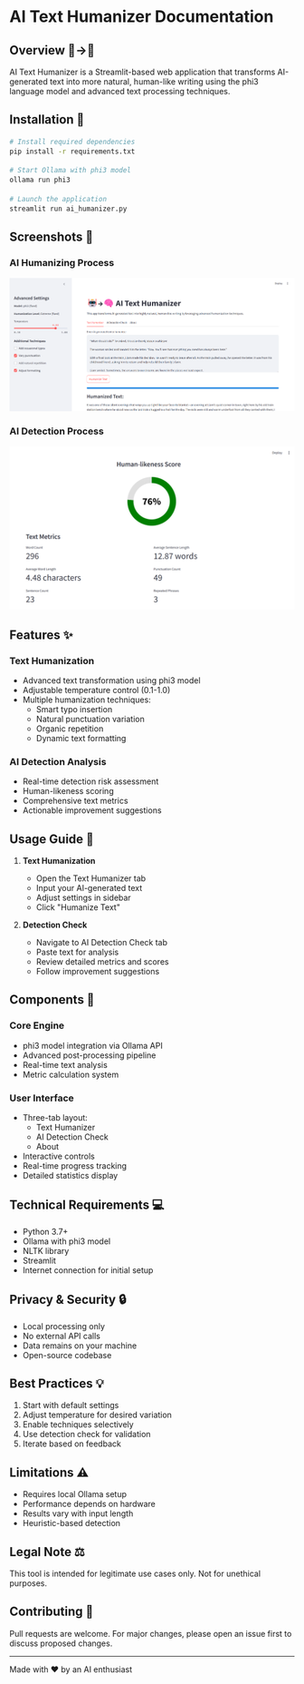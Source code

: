 # AI Text Humanizer Documentation

## Overview 🤖→🧠
AI Text Humanizer is a Streamlit-based web application that transforms AI-generated text into more natural, human-like writing using the phi3 language model and advanced text processing techniques.

## Installation 🚀

```sh
# Install required dependencies
pip install -r requirements.txt

# Start Ollama with phi3 model
ollama run phi3

# Launch the application
streamlit run ai_humanizer.py
```

## Screenshots 📸

### AI Humanizing Process
![AI Humanizing Process](screenshots/image.png)

### AI Detection Process
![AI Detection Process](screenshots/image1.png)

## Features ✨

### Text Humanization
- Advanced text transformation using phi3 model
- Adjustable temperature control (0.1-1.0)
- Multiple humanization techniques:
  - Smart typo insertion
  - Natural punctuation variation
  - Organic repetition
  - Dynamic text formatting

### AI Detection Analysis
- Real-time detection risk assessment
- Human-likeness scoring
- Comprehensive text metrics
- Actionable improvement suggestions

## Usage Guide 📖

1. **Text Humanization**
   - Open the Text Humanizer tab
   - Input your AI-generated text
   - Adjust settings in sidebar
   - Click "Humanize Text"

2. **Detection Check**
   - Navigate to AI Detection Check tab
   - Paste text for analysis
   - Review detailed metrics and scores
   - Follow improvement suggestions

## Components 🔧

### Core Engine
- phi3 model integration via Ollama API
- Advanced post-processing pipeline
- Real-time text analysis
- Metric calculation system

### User Interface
- Three-tab layout:
  - Text Humanizer
  - AI Detection Check
  - About
- Interactive controls
- Real-time progress tracking
- Detailed statistics display

## Technical Requirements 💻

- Python 3.7+
- Ollama with phi3 model
- NLTK library
- Streamlit
- Internet connection for initial setup

## Privacy & Security 🔒

- Local processing only
- No external API calls
- Data remains on your machine
- Open-source codebase

## Best Practices 💡

1. Start with default settings
2. Adjust temperature for desired variation
3. Enable techniques selectively
4. Use detection check for validation
5. Iterate based on feedback

## Limitations ⚠️

- Requires local Ollama setup
- Performance depends on hardware
- Results vary with input length
- Heuristic-based detection

## Legal Note ⚖️

This tool is intended for legitimate use cases only. Not for unethical purposes.

## Contributing 🤝

Pull requests are welcome. For major changes, please open an issue first to discuss proposed changes.

---

Made with ❤️ by an AI enthusiast